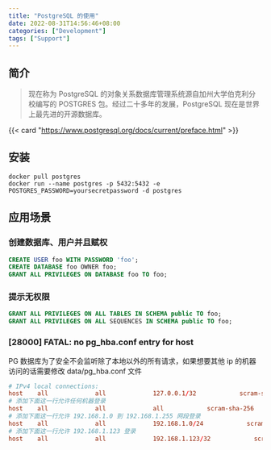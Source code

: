 ```yaml
---
title: "PostgreSQL 的使用"
date: 2022-08-31T14:56:46+08:00
categories: ["Development"]
tags: ["Support"]
---
```


## 简介

> 现在称为 PostgreSQL 的对象关系数据库管理系统源自加州大学伯克利分校编写的 POSTGRES 包。经过二十多年的发展，PostgreSQL 现在是世界上最先进的开源数据库。

{{< card "https://www.postgresql.org/docs/current/preface.html" >}}

## 安装

```shell
docker pull postgres
docker run --name postgres -p 5432:5432 -e POSTGRES_PASSWORD=yoursecretpassword -d postgres
```

## 应用场景

### 创建数据库、用户并且赋权

```sql
CREATE USER foo WITH PASSWORD 'foo';
CREATE DATABASE foo OWNER foo;
GRANT ALL PRIVILEGES ON DATABASE foo TO foo;
```

### 提示无权限

```sql
GRANT ALL PRIVILEGES ON ALL TABLES IN SCHEMA public TO foo;
GRANT ALL PRIVILEGES ON ALL SEQUENCES IN SCHEMA public TO foo;
```

### [28000] FATAL: no pg_hba.conf entry for host

PG 数据库为了安全不会监听除了本地以外的所有请求，如果想要其他 ip 的机器访问的话需要修改 data/pg_hba.conf 文件

```conf
# IPv4 local connections:
host    all             all             127.0.0.1/32            scram-sha-256
# 添加下面这一行允许任何机器登录
host    all             all             all            scram-sha-256
# 添加下面这一行允许 192.168.1.0 到 192.168.1.255 网段登录
host    all             all             192.168.1.0/24            scram-sha-256
# 添加下面这一行允许 192.168.1.123 登录
host    all             all             192.168.1.123/32            scram-sha-256
```

